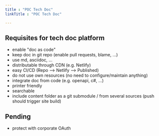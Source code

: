 ```yaml
---
title : "POC Tech Doc"
linkTitle : "POC Tech Doc"

---
```



## Requisites for tech doc platform

- enable "doc as code"
- keep doc in git repo (enable pull requests, blame, ...)
- use md, asciidoc, ...
- distributable through CDN (e.g. Netlify)
- easy CI/CD (Repo --> Netlify --> Published)
- do not use own resources (no need to configure/maintain anything)
- integrate doc from code (e.g. openapi, c#, ...)
- printer friendly
- searchable
- include content folder as a git submodule / from several sources (push should trigger site build)

## Pending

- protect with corporate OAuth

